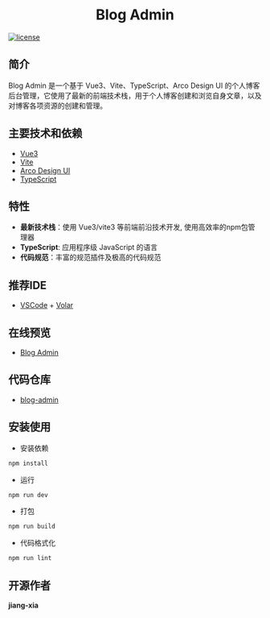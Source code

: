 
<div align="center">
	<!-- <img style="width: 80px;height: 80px" src=""/> -->
	<h1>Blog Admin</h1>
</div>


[![license](https://img.shields.io/badge/license-MIT-green.svg)](./LICENSE)

## 简介

Blog Admin  是一个基于 Vue3、Vite、TypeScript、Arco Design UI 的个人博客后台管理，它使用了最新的前端技术栈，用于个人博客创建和浏览自身文章，以及对博客各项资源的创建和管理。

## 主要技术和依赖

- [Vue3](https://staging-cn.vuejs.org/guide/introduction.html)
- [Vite](https://www.vitejs.net/guide/)
- [Arco Design UI](https://arco.design/vue/docs/start)
- [TypeScript](https://typescript.bootcss.com/)
  
  
## 特性

- **最新技术栈**：使用 Vue3/vite3 等前端前沿技术开发, 使用高效率的npm包管理器
- **TypeScript**: 应用程序级 JavaScript 的语言
- **代码规范**：丰富的规范插件及极高的代码规范

## 推荐IDE
- [VSCode](https://code.visualstudio.com/) + [Volar](https://marketplace.visualstudio.com/items?itemName=johnsoncodehk.volar)


## 在线预览

- [Blog Admin](https://admin.jiang-xia.top/dashboard/workplace)

  

## 代码仓库

- [blog-admin](https://gitee.com/jiang-xia/blog-admin)

<!-- ## 项目示例图 -->

## 安装使用

- 安装依赖

```bash
npm install
```

- 运行

```bash
npm run dev
```

- 打包

```bash
npm run build
```

- 代码格式化

```bash
npm run lint
```

## 开源作者

**jiang-xia**
